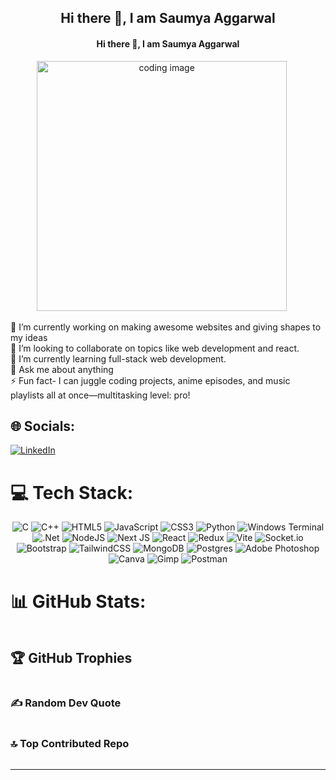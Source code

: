 <h2 id="hi-there-" align= "center">Hi there 👋, I am Saumya Aggarwal</h2>
<h4 id="hi-there-" align= "center">Hi there 👋, I am Saumya Aggarwal</h2>

 <p align="center">
  <img src="https://camo.githubusercontent.com/46f764962d012a38e344425d8ac7b2cfb94d7cf21f4fd3a396f70d7bd2ca8f00/68747470733a2f2f6d69726f2e6d656469756d2e636f6d2f6d61782f313336302f312a6e57515f55354e4b45664e6547435466685f322d4d772e676966" alt="coding image" width=400px />
  &nbsp;&nbsp;&nbsp;&nbsp;
  <span><p>🔭 I’m currently working on making awesome websites and giving shapes to my ideas<br>👯 I’m looking to collaborate on topics like web development and react.<br>🌱 I’m currently learning full-stack web development.<br>💬 Ask me about anything<br>⚡ Fun fact- I can juggle coding projects, anime episodes, and music playlists all at once—multitasking level: pro!</p></span>
</p>   
<h2 id="-socials-">🌐 Socials:</h2>
<p><a href="https://www.linkedin.com/in/saumya-aggarwal-0a009a28b/"><img src="https://img.shields.io/badge/LinkedIn-%230077B5.svg?logo=linkedin&amp;logoColor=white" alt="LinkedIn"></a> </p>
<h1 id="-tech-stack-">💻 Tech Stack:</h1>
<div id ="Tech-Stack" align= "center">
<p ><img src="https://img.shields.io/badge/c-%2300599C.svg?style=flat&amp;logo=c&amp;logoColor=white" alt="C"> <img src="https://img.shields.io/badge/c++-%2300599C.svg?style=flat&amp;logo=c%2B%2B&amp;logoColor=white" alt="C++"> <img src="https://img.shields.io/badge/html5-%23E34F26.svg?style=flat&amp;logo=html5&amp;logoColor=white" alt="HTML5"> <img src="https://img.shields.io/badge/javascript-%23323330.svg?style=flat&amp;logo=javascript&amp;logoColor=%23F7DF1E" alt="JavaScript"> <img src="https://img.shields.io/badge/css3-%231572B6.svg?style=flat&amp;logo=css3&amp;logoColor=white" alt="CSS3"> <img src="https://img.shields.io/badge/python-3670A0?style=flat&amp;logo=python&amp;logoColor=ffdd54" alt="Python"> <img src="https://img.shields.io/badge/Windows%20Terminal-%234D4D4D.svg?style=flat&amp;logo=windows-terminal&amp;logoColor=white" alt="Windows Terminal"> <img src="https://img.shields.io/badge/.NET-5C2D91?style=flat&amp;logo=.net&amp;logoColor=white" alt=".Net"> <img src="https://img.shields.io/badge/node.js-6DA55F?style=flat&amp;logo=node.js&amp;logoColor=white" alt="NodeJS"> <img src="https://img.shields.io/badge/Next-black?style=flat&amp;logo=next.js&amp;logoColor=white" alt="Next JS"> <img src="https://img.shields.io/badge/react-%2320232a.svg?style=flat&amp;logo=react&amp;logoColor=%2361DAFB" alt="React"> <img src="https://img.shields.io/badge/redux-%23593d88.svg?style=flat&amp;logo=redux&amp;logoColor=white" alt="Redux"> <img src="https://img.shields.io/badge/vite-%23646CFF.svg?style=flat&amp;logo=vite&amp;logoColor=white" alt="Vite"> <img src="https://img.shields.io/badge/Socket.io-black?style=flat&amp;logo=socket.io&amp;badgeColor=010101" alt="Socket.io"> <img src="https://img.shields.io/badge/bootstrap-%238511FA.svg?style=flat&amp;logo=bootstrap&amp;logoColor=white" alt="Bootstrap"> <img src="https://img.shields.io/badge/tailwindcss-%2338B2AC.svg?style=flat&amp;logo=tailwind-css&amp;logoColor=white" alt="TailwindCSS"> <img src="https://img.shields.io/badge/MongoDB-%234ea94b.svg?style=flat&amp;logo=mongodb&amp;logoColor=white" alt="MongoDB"> <img src="https://img.shields.io/badge/postgres-%23316192.svg?style=flat&amp;logo=postgresql&amp;logoColor=white" alt="Postgres"> <img src="https://img.shields.io/badge/adobe%20photoshop-%2331A8FF.svg?style=flat&amp;logo=adobe%20photoshop&amp;logoColor=white" alt="Adobe Photoshop"> <img src="https://img.shields.io/badge/Canva-%2300C4CC.svg?style=flat&amp;logo=Canva&amp;logoColor=white" alt="Canva"> <img src="https://img.shields.io/badge/Gimp-657D8B?style=flat&amp;logo=gimp&amp;logoColor=FFFFFF" alt="Gimp"> <img src="https://img.shields.io/badge/Postman-FF6C37?style=flat&amp;logo=postman&amp;logoColor=white" alt="Postman"></p></div>
<h1 id="-github-stats-">📊 GitHub Stats:</h1>
<p align= "center"><img src="https://github-readme-stats.vercel.app/api?username=Saumya-Aggarwal&amp;theme=radical&amp;hide_border=false&amp;include_all_commits=true&amp;count_private=true" alt=""><br/>
<img src="https://github-readme-streak-stats.herokuapp.com/?user=Saumya-Aggarwal&amp;theme=radical&amp;hide_border=false" alt=""><br/>
<img src="https://github-readme-stats.vercel.app/api/top-langs/?username=Saumya-Aggarwal&amp;theme=radical&amp;hide_border=false&amp;include_all_commits=true&amp;count_private=true&amp;layout=compact" alt=""></p>
<h2 id="-github-trophies">🏆 GitHub Trophies</h2>
<p align= "center"><img src="https://github-profile-trophy.vercel.app/?username=Saumya-Aggarwal&amp;theme=radical&amp;no-frame=true&amp;no-bg=false&amp;margin-w=4" alt=""></p>
<h3 id="-random-dev-quote">✍️ Random Dev Quote</h3>
<p align= "center"><img src="https://quotes-github-readme.vercel.app/api?type=horizontal&amp;theme=radical" alt=""></p>
<h3 id="-top-contributed-repo">🔝 Top Contributed Repo</h3>
<p align= "center"><img src="https://github-contributor-stats.vercel.app/api?username=Saumya-Aggarwal&amp;limit=5&amp;theme=radical&amp;combine_all_yearly_contributions=true" alt=""></p>
<hr>
<p><a href="https://visitcount.itsvg.in"><img src="https://visitcount.itsvg.in/api?id=Saumya-Aggarwal&amp;icon=8&amp;color=13" alt=""></a></p>
<!-- Proudly created with GPRM ( https://gprm.itsvg.in ) -->
